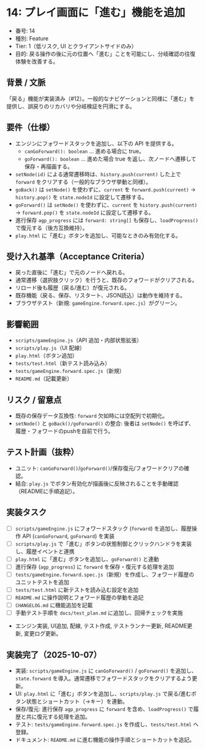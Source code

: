 # 14: プレイ画面に「進む」機能を追加

- 番号: 14
- 種別: Feature
- Tier: 1（低リスク, UI とクライアントサイドのみ）
- 目的: 戻る操作の後に元の位置へ「進む」ことを可能にし、分岐確認の往復体験を改善する。

## 背景 / 文脈

「戻る」機能が実装済み（#12）。一般的なナビゲーションと同様に「進む」を提供し、誤戻りのリカバリや分岐検証を円滑にする。

## 要件（仕様）

- エンジンにフォワードスタックを追加し、以下の API を提供する。
  - `canGoForward(): boolean` … 進める場合に true。
  - `goForward(): boolean` … 進めた場合 true を返し、次ノードへ遷移して保存・再描画する。
- `setNode(id)` による通常遷移時は、`history.push(current)` した上で `forward` をクリアする（一般的なブラウザ挙動と同様）。
- `goBack()` は `setNode()` を使わずに、`current` を `forward.push(current)` → `history.pop()` を `state.nodeId` に設定して遷移する。
- `goForward()` は `setNode()` を使わずに、`current` を `history.push(current)` → `forward.pop()` を `state.nodeId` に設定して遷移する。
- 進行保存 `agp_progress` には `forward: string[]` も保存し、`loadProgress()` で復元する（後方互換維持）。
- `play.html` に「進む」ボタンを追加し、可能なときのみ有効化する。

## 受け入れ基準（Acceptance Criteria）

- 戻った直後に「進む」で元のノードへ戻れる。
- 通常遷移（選択肢クリック）を行うと、既存のフォワードがクリアされる。
- リロード後も履歴（戻る/進む）が復元される。
- 既存機能（戻る、保存、リスタート、JSON読込）は動作を維持する。
- ブラウザテスト（新規: `gameEngine.forward.spec.js`）がグリーン。

## 影響範囲

- `scripts/gameEngine.js`（API 追加・内部状態拡張）
- `scripts/play.js`（UI 配線）
- `play.html`（ボタン追加）
- `tests/test.html`（新テスト読み込み）
- `tests/gameEngine.forward.spec.js`（新規）
- `README.md`（記載更新）

## リスク / 留意点

- 既存の保存データ互換性: `forward` 欠如時には空配列で初期化。
- `setNode()` と `goBack()/goForward()` の整合: 後者は `setNode()` を呼ばず、履歴・フォワードのpushを自前で行う。

## テスト計画（抜粋）

- ユニット: `canGoForward()`/`goForward()`/保存復元/フォワードクリアの確認。
- 結合: `play.js` でボタン有効化が描画後に反映されることを手動確認（READMEに手順追記）。

## 実装タスク
- [ ] `scripts/gameEngine.js` にフォワードスタック (`forward`) を追加し、履歴操作 API (`canGoForward`, `goForward`) を実装
- [ ] `scripts/play.js` で「進む」ボタンの状態制御とクリックハンドラを実装し、履歴イベントと連携
- [ ] `play.html` に「進む」ボタンを追加し、`goForward()` と連動
- [ ] 進行保存 (`agp_progress`) に `forward` を保存・復元する処理を追加
- [ ] `tests/gameEngine.forward.spec.js`（新規）を作成し、フォワード履歴のユニットテストを追加
- [ ] `tests/test.html` に新テストを読み込む設定を追加
- [ ] `README.md` に操作説明とフォワード履歴の挙動を追記
- [ ] `CHANGELOG.md` に機能追加を記載
- [ ] 手動テスト手順を `docs/test_plan.md` に追加し、回帰チェックを実施

- エンジン実装, UI追加, 配線, テスト作成, テストランナー更新, README更新, 変更ログ更新。

## 実装完了（2025-10-07）

- 実装: `scripts/gameEngine.js` に `canGoForward()` / `goForward()` を追加し、`state.forward` を導入。通常遷移でフォワードスタックをクリアするよう更新。
- UI: `play.html` に「進む」ボタンを追加し、`scripts/play.js` で戻る/進むボタン状態とショートカット（→キー）を連動。
- 保存/復元: 進行保存 `agp_progress` に `forward` を含め、`loadProgress()` で履歴と共に復元する処理を追加。
- テスト: `tests/gameEngine.forward.spec.js` を作成し、`tests/test.html` へ登録。
- ドキュメント: `README.md` に進む機能の操作手順とショートカットを追記。

